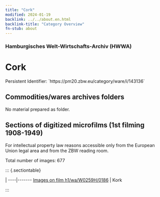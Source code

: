 ```yaml
---
title: "Cork"
modified: 2024-01-19
backlink: ../../about.en.html
backlink-title: "Category Overview"
fn-stub: about
---
```


### Hamburgisches Welt-Wirtschafts-Archiv (HWWA)

# Cork

<div class="hint">Persistent Identifier: `https://pm20.zbw.eu/category/ware/i/143136`</div>







## Commodities/wares archives folders





No material prepared as folder.



<a id="filmsections" />

## Sections of digitized microfilms (1st filming 1908-1949)

<p>For intellectual property law reasons accessible only from the European Union legal area and from the ZBW reading room.</p>



<p>Total number of images: 677</p>




::: {.sectiontable}

 | 
----|-------
<a class="btn" href="https://pm20.zbw.eu/film/h1/wa/W0259H/0186" rel="nofollow">Images on film h1/wa/W0259H/0186</a> | Kork


:::
















